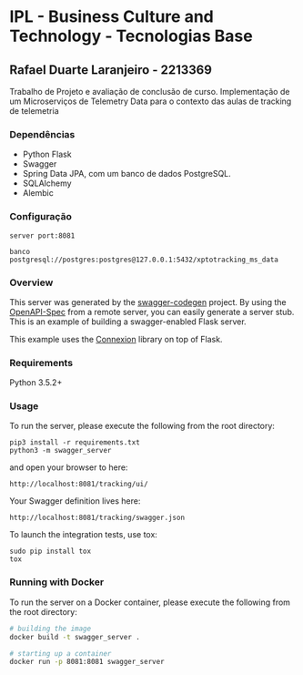 # IPL - Business Culture and Technology - Tecnologias Base
##  Rafael Duarte Laranjeiro - 2213369

Trabalho de Projeto e avaliação de conclusão de curso. 
Implementação de um Microserviços de Telemetry Data para o contexto das aulas de tracking de telemetria


### Dependências
- Python Flask
- Swagger 
- Spring Data JPA, com um banco de dados PostgreSQL.
- SQLAlchemy
- Alembic

### Configuração

`server port:8081`

`banco postgresql://postgres:postgres@127.0.0.1:5432/xptotracking_ms_data`

### Overview
This server was generated by the [swagger-codegen](https://github.com/swagger-api/swagger-codegen) project. By using the
[OpenAPI-Spec](https://github.com/swagger-api/swagger-core/wiki) from a remote server, you can easily generate a server stub.  This
is an example of building a swagger-enabled Flask server.

This example uses the [Connexion](https://github.com/zalando/connexion) library on top of Flask.

### Requirements
Python 3.5.2+

### Usage
To run the server, please execute the following from the root directory:

```
pip3 install -r requirements.txt
python3 -m swagger_server
```

and open your browser to here:

```
http://localhost:8081/tracking/ui/
```

Your Swagger definition lives here:

```
http://localhost:8081/tracking/swagger.json
```

To launch the integration tests, use tox:
```
sudo pip install tox
tox
```

### Running with Docker

To run the server on a Docker container, please execute the following from the root directory:

```bash
# building the image
docker build -t swagger_server .

# starting up a container
docker run -p 8081:8081 swagger_server
```